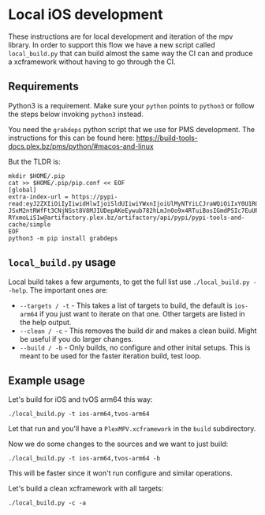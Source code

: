 # Local iOS development

These instructions are for local development and iteration of the mpv library.
In order to support this flow we have a new script called `local_build.py` that can
build almost the same way the CI can and produce a xcframework without having to go
through the CI.

## Requirements

Python3 is a requirement. Make sure your `python` points to `python3` or follow the steps
below invoking `python3` instead.

You need the `grabdeps` python script that we use for PMS development. The instructions
for this can be found here: https://build-tools-docs.plex.bz/pms/python/#macos-and-linux

But the TLDR is:

```
mkdir $HOME/.pip
cat >> $HOME/.pip/pip.conf << EOF
[global]
extra-index-url = https://pypi-read:eyJ2ZXIiOiIyIiwidHlwIjoiSldUIiwiYWxnIjoiUlMyNTYiLCJraWQiOiIxY0U1RG05ZU5EZ3hjS0FqQUQwenhnN3lBQUdYaWxnSEV3djByZUZnZ2dVIn0.eyJzdWIiOiJqZi1hcnRpZmFjdG9yeUBlNzQ5NTM5Ny0yMWRmLTRhYzEtYjRlNC0xZjFjM2U5NjhmNGNcL3VzZXJzXC9weXBpLXJlYWQiLCJzY3AiOiJtZW1iZXItb2YtZ3JvdXBzOnB5cGktcmVhZCBhcGk6KiIsImF1ZCI6ImpmLWFydGlmYWN0b3J5QGU3NDk1Mzk3LTIxZGYtNGFjMS1iNGU0LTFmMWMzZTk2OGY0YyIsImlzcyI6ImpmLWFydGlmYWN0b3J5QGU3NDk1Mzk3LTIxZGYtNGFjMS1iNGU0LTFmMWMzZTk2OGY0YyIsImlhdCI6MTUyMDQyNTQ4MSwianRpIjoiYTE5ZDNkZmEtNDliYy00NWU1LTgyYjctYzZlMmY1N2FlYjcxIn0.PyOkZyPQ6Grvw8XOdEGk7bCoTrF2W9PNoub8O6PzNg1rkrsVyDXJThkDOCZ6kgzXBiTWRDGG6FTh9q2Sp69jj7bqWyDS5koItQvMB2uSrOorXOVgWfTRLac2ldphgRXfcnMRShKUZ9_VkG54j2RpzA4dh_9sWb4rjXFaljH22YRvx9THxjMCPj8wPVLolZnITAIBOn0j87DU0ejFX7J-JSxM2ntRWfFt3CNjNSst8V8MJIUDepAKeEywub782hLmJnOo9x4RTuiBosIGmdPSIc7EuUP4F2qHfgWRZ6r65iEw2TdGiTegcIztauydluDcpk6fA1C5Wmj-RYxmoLiS1w@artifactory.plex.bz/artifactory/api/pypi/pypi-tools-and-cache/simple
EOF
python3 -m pip install grabdeps
```

## `local_build.py` usage

Local build takes a few arguments, to get the full list use `./local_build.py --help`. The important ones are:

* `--targets / -t` - This takes a list of targets to build, the default is `ios-arm64` if you just want to iterate on that one. Other targets are listed in the help output.
* `--clean / -c` - This removes the build dir and makes a clean build. Might be useful if you do larger changes.
* `--build / -b` - Only builds, no configure and other inital setups. This is meant to be used for the faster iteration build, test loop.

## Example usage

Let's build for iOS and tvOS arm64 this way:

`./local_build.py -t ios-arm64,tvos-arm64`

Let that run and you'll have a `PlexMPV.xcframework` in the `build` subdirectory.

Now we do some changes to the sources and we want to just build:

`./local_build.py -t ios-arm64,tvos-arm64 -b`

This will be faster since it won't run configure and similar operations.


Let's build a clean xcframework with all targets:

`./local_build.py -c -a`

